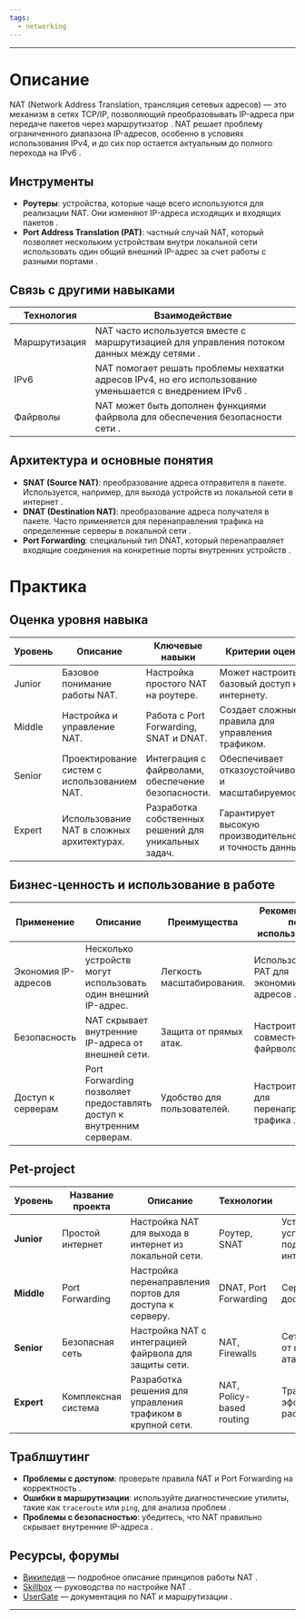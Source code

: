 ```yaml
---
tags:
  - networking
---
```

---

# Описание  
NAT (Network Address Translation, трансляция сетевых адресов) — это механизм в сетях TCP/IP, позволяющий преобразовывать IP-адреса при передаче пакетов через маршрутизатор . NAT решает проблему ограниченного диапазона IP-адресов, особенно в условиях использования IPv4, и до сих пор остается актуальным до полного перехода на IPv6 .  

## Инструменты  
- **Роутеры**: устройства, которые чаще всего используются для реализации NAT. Они изменяют IP-адреса исходящих и входящих пакетов .  
- **Port Address Translation (PAT)**: частный случай NAT, который позволяет нескольким устройствам внутри локальной сети использовать один общий внешний IP-адрес за счет работы с разными портами .  

## Связь с другими навыками  
| Технология | Взаимодействие |  
| ---------- | -------------- |  
| Маршрутизация | NAT часто используется вместе с маршрутизацией для управления потоком данных между сетями . |  
| IPv6        | NAT помогает решать проблемы нехватки адресов IPv4, но его использование уменьшается с внедрением IPv6 . |  
| Файрволы    | NAT может быть дополнен функциями файрвола для обеспечения безопасности сети . |  

## Архитектура и основные понятия  
- **SNAT (Source NAT)**: преобразование адреса отправителя в пакете. Используется, например, для выхода устройств из локальной сети в интернет .  
- **DNAT (Destination NAT)**: преобразование адреса получателя в пакете. Часто применяется для перенаправления трафика на определенные серверы в локальной сети .  
- **Port Forwarding**: специальный тип DNAT, который перенаправляет входящие соединения на конкретные порты внутренних устройств .  

# Практика  

## Оценка уровня навыка  
| Уровень | Описание | Ключевые навыки | Критерии оценки |  
| ------- | -------- | --------------- | --------------- |  
| Junior  | Базовое понимание работы NAT. | Настройка простого NAT на роутере. | Может настроить базовый доступ к интернету. |  
| Middle  | Настройка и управление NAT. | Работа с Port Forwarding, SNAT и DNAT. | Создает сложные правила для управления трафиком. |  
| Senior  | Проектирование систем с использованием NAT. | Интеграция с файрволами, обеспечение безопасности. | Обеспечивает отказоустойчивость и масштабируемость. |  
| Expert  | Использование NAT в сложных архитектурах. | Разработка собственных решений для уникальных задач. | Гарантирует высокую производительность и точность данных. |  

## Бизнес-ценность и использование в работе  
| Применение      | Описание                               | Преимущества                   | Рекомендации по использованию     |  
| --------------- | -------------------------------------- | ------------------------------ | --------------------------------- |  
| Экономия IP-адресов | Несколько устройств могут использовать один внешний IP-адрес. | Легкость масштабирования.     | Использовать PAT для экономии адресов . |  
| Безопасность    | NAT скрывает внутренние IP-адреса от внешней сети. | Защита от прямых атак.         | Настроить NAT совместно с файрволом . |  
| Доступ к серверам | Port Forwarding позволяет предоставлять доступ к внутренним серверам. | Удобство для пользователей.    | Настроить DNAT для перенаправления трафика . |  

## Pet-project  

| Уровень    | Название проекта | Описание | Технологии | Критерий успеха | Вспомагательные ссылки |  
| ---------- | ---------------- | -------- | ---------- | --------------- | ---------------------- |  
| **Junior** | Простой интернет | Настройка NAT для выхода в интернет из локальной сети. | Роутер, SNAT | Устройства успешно подключаются к интернету. |  |  
| **Middle** | Port Forwarding | Настройка перенаправления портов для доступа к серверу. | DNAT, Port Forwarding | Сервер доступен извне. |  |  
| **Senior** | Безопасная сеть | Настройка NAT с интеграцией файрвола для защиты сети. | NAT, Firewalls | Сеть защищена от внешних атак. |  |  
| **Expert** | Комплексная система | Разработка решения для управления трафиком в крупной сети. | NAT, Policy-based routing | Трафик эффективно распределяется. |  |  

## Траблшутинг  
- **Проблемы с доступом**: проверьте правила NAT и Port Forwarding на корректность .  
- **Ошибки в маршрутизации**: используйте диагностические утилиты, такие как `traceroute` или `ping`, для анализа проблем .  
- **Проблемы с безопасностью**: убедитесь, что NAT правильно скрывает внутренние IP-адреса .  

## Ресурсы, форумы  
- [Википедия](https://ru.wikipedia.org/wiki/NAT) — подробное описание принципов работы NAT .  
- [Skillbox](https://skillbox.ru/) — руководства по настройке NAT .  
- [UserGate](https://usergate.com) — документация по NAT и маршрутизации .  

---